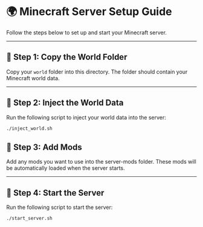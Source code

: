 # 🌍 Minecraft Server Setup Guide

Follow the steps below to set up and start your Minecraft server.

---

## 📂 Step 1: Copy the World Folder

Copy your `world` folder into this directory. The folder should contain your Minecraft world data.

---

## 🔧 Step 2: Inject the World Data

Run the following script to inject your world data into the server:

```bash
./inject_world.sh
```

## 🧩 Step 3: Add Mods

Add any mods you want to use into the server-mods folder. These mods will be automatically loaded when the server starts.

---

## 🚀 Step 4: Start the Server

Run the following script to start the server:

```bash
./start_server.sh
```
